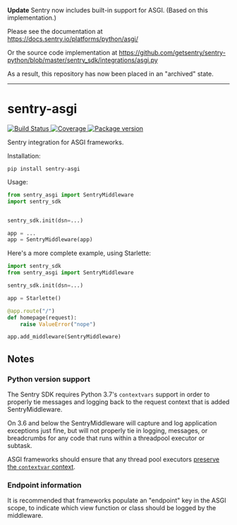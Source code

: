 **Update** Sentry now includes built-in support for ASGI. (Based on this implementation.)

Please see the documentation at https://docs.sentry.io/platforms/python/asgi/ 

Or the source code implementation at https://github.com/getsentry/sentry-python/blob/master/sentry_sdk/integrations/asgi.py

As a result, this repository has now been placed in an "archived" state.

---

# sentry-asgi

<a href="https://travis-ci.org/encode/sentry-asgi">
    <img src="https://travis-ci.org/encode/sentry-asgi.svg?branch=master" alt="Build Status">
</a>
<a href="https://codecov.io/gh/encode/sentry-asgi">
    <img src="https://codecov.io/gh/encode/sentry-asgi/branch/master/graph/badge.svg" alt="Coverage">
</a>
<a href="https://pypi.org/project/sentry-asgi/">
    <img src="https://badge.fury.io/py/sentry-asgi.svg" alt="Package version">
</a>

Sentry integration for ASGI frameworks.

Installation:

```shell
pip install sentry-asgi
```

Usage:

```python
from sentry_asgi import SentryMiddleware
import sentry_sdk


sentry_sdk.init(dsn=...)

app = ...
app = SentryMiddleware(app)
```

Here's a more complete example, using Starlette:

```python
import sentry_sdk
from sentry_asgi import SentryMiddleware

sentry_sdk.init(dsn=...)

app = Starlette()

@app.route("/")
def homepage(request):
    raise ValueError("nope")

app.add_middleware(SentryMiddleware)
```

## Notes

### Python version support

The Sentry SDK requires Python 3.7's `contextvars` support in order to properly
tie messages and logging back to the request context that is added SentryMiddleware.

On 3.6 and below the SentryMiddleware will capture and log application exceptions just fine,
but will not properly tie in logging, messages, or breadcrumbs for any code that
runs within a threadpool executor or subtask.

ASGI frameworks should ensure that any thread pool executors [preserve the `contextvar` context](https://github.com/django/asgiref/issues/71).

### Endpoint information

It is recommended that frameworks populate an "endpoint" key in the ASGI scope,
to indicate which view function or class should be logged by the middleware.
